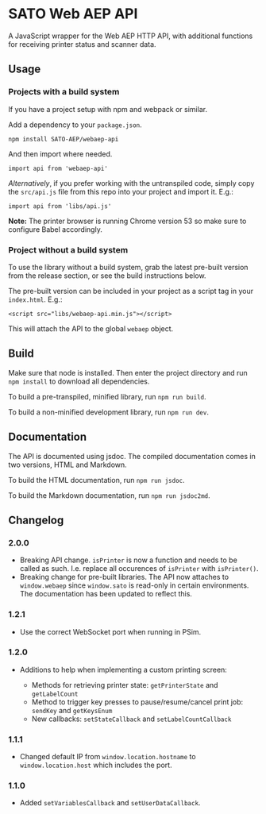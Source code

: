# SATO Web AEP API

A JavaScript wrapper for the Web AEP HTTP API, with additional functions for receiving printer status and scanner data.

## Usage
### Projects with a build system
If you have a project setup with npm and webpack or similar.

Add a dependency to your `package.json`.

`npm install SATO-AEP/webaep-api`

And then import where needed.

`import api from 'webaep-api'`

*Alternatively*, if you prefer working with the untranspiled code, simply copy the `src/api.js` file from this repo into your project and import it. E.g.:

`import api from 'libs/api.js'`

**Note:** The printer browser is running Chrome version 53 so make sure to configure Babel accordingly.

### Project without a build system
To use the library without a build system, grab the latest pre-built version from the release section, or see the build instructions below.

The pre-built version can be included in your project as a script tag in your `index.html`. E.g.:

`<script src="libs/webaep-api.min.js"></script>`

This will attach the API to the global `webaep` object.

## Build

Make sure that node is installed. Then enter the project directory and run `npm install` to download all dependencies.

To build a pre-transpiled, minified library, run `npm run build`.

To build a non-minified development library, run `npm run dev`.

## Documentation

The API is documented using jsdoc. The compiled documentation comes in two versions, HTML and Markdown.

To build the HTML documentation, run `npm run jsdoc`.

To build the Markdown documentation, run `npm run jsdoc2md`.

## Changelog

### 2.0.0
* Breaking API change. `isPrinter` is now a function and needs to be called as such. I.e. replace all occurences of `isPrinter` with `isPrinter()`.
* Breaking change for pre-built libraries. The API now attaches to `window.webaep` since `window.sato` is read-only in certain environments. The documentation has been updated to reflect this.
### 1.2.1
* Use the correct WebSocket port when running in PSim.
### 1.2.0
* Additions to help when implementing a custom printing screen:

    * Methods for retrieving printer state: `getPrinterState` and `getLabelCount`
    * Method to trigger key presses to pause/resume/cancel print job: `sendKey` and `getKeysEnum`
    * New callbacks: `setStateCallback` and `setLabelCountCallback`
### 1.1.1
* Changed default IP from `window.location.hostname` to `window.location.host` which includes the port.

### 1.1.0

* Added `setVariablesCallback` and `setUserDataCallback`.
